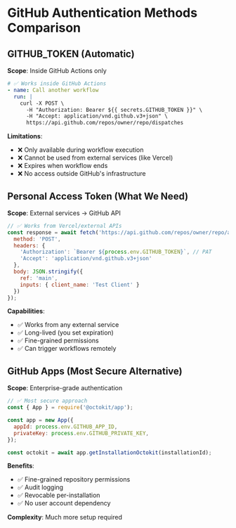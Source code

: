 # GitHub Authentication Methods Comparison

## GITHUB_TOKEN (Automatic)
**Scope**: Inside GitHub Actions only

```yaml
# ✅ Works inside GitHub Actions
- name: Call another workflow
  run: |
    curl -X POST \
      -H "Authorization: Bearer ${{ secrets.GITHUB_TOKEN }}" \
      -H "Accept: application/vnd.github.v3+json" \
      https://api.github.com/repos/owner/repo/dispatches
```

**Limitations**:
- ❌ Only available during workflow execution
- ❌ Cannot be used from external services (like Vercel)
- ❌ Expires when workflow ends
- ❌ No access outside GitHub's infrastructure

## Personal Access Token (What We Need)
**Scope**: External services → GitHub API

```javascript
// ✅ Works from Vercel/external APIs
const response = await fetch('https://api.github.com/repos/owner/repo/actions/workflows/workflow.yml/dispatches', {
  method: 'POST',
  headers: {
    'Authorization': `Bearer ${process.env.GITHUB_TOKEN}`, // PAT
    'Accept': 'application/vnd.github.v3+json'
  },
  body: JSON.stringify({
    ref: 'main',
    inputs: { client_name: 'Test Client' }
  })
});
```

**Capabilities**:
- ✅ Works from any external service
- ✅ Long-lived (you set expiration)
- ✅ Fine-grained permissions
- ✅ Can trigger workflows remotely

## GitHub Apps (Most Secure Alternative)
**Scope**: Enterprise-grade authentication

```javascript
// ✅ Most secure approach
const { App } = require('@octokit/app');

const app = new App({
  appId: process.env.GITHUB_APP_ID,
  privateKey: process.env.GITHUB_PRIVATE_KEY,
});

const octokit = await app.getInstallationOctokit(installationId);
```

**Benefits**:
- ✅ Fine-grained repository permissions
- ✅ Audit logging
- ✅ Revocable per-installation
- ✅ No user account dependency

**Complexity**: Much more setup required